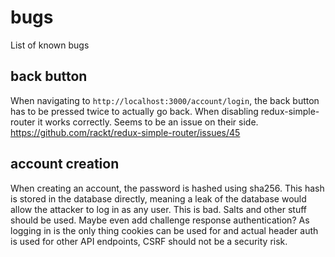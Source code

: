 # bugs

List of known bugs


## back button
When navigating to `http://localhost:3000/account/login`, the back button has to be pressed twice to actually go back.
When disabling redux-simple-router it works correctly. Seems to be an issue on their side.
https://github.com/rackt/redux-simple-router/issues/45


## account creation
When creating an account, the password is hashed using sha256.
This hash is stored in the database directly, meaning a leak of the database would allow the attacker to log in as any user.
This is bad. Salts and other stuff should be used.
Maybe even add challenge response authentication?
As logging in is the only thing cookies can be used for and actual header auth is used for other API endpoints, CSRF should not be a security risk.
